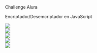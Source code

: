 Challenge Alura

Encriptador/Desemcriptador en JavaScript

<img src="/final0" />
<br>
<img src="/final1" />
<br>
<img src="/final2" />
<br>
<img src="/final3" />
<br>
<img src="/final4" />
<br>
